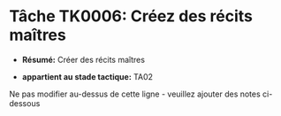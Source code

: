 # Tâche TK0006: Créez des récits maîtres

* **Résumé:** Créer des récits maîtres

* **appartient au stade tactique:** TA02

Ne pas modifier au-dessus de cette ligne - veuillez ajouter des notes ci-dessous
